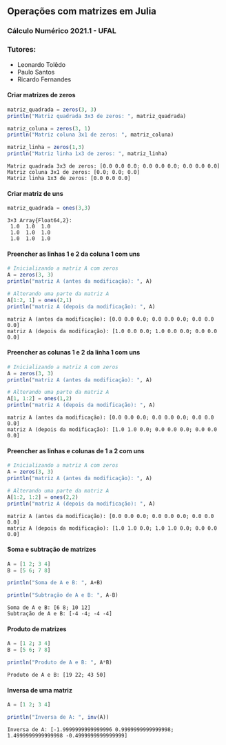 ## Operações com matrizes em Julia

### Cálculo Numérico 2021.1 - UFAL

### Tutores:

- Leonardo Tolêdo
- Paulo Santos
- Ricardo Fernandes

#### Criar matrizes de zeros


```julia
matriz_quadrada = zeros(3, 3)
println("Matriz quadrada 3x3 de zeros: ", matriz_quadrada)

matriz_coluna = zeros(3, 1)
println("Matriz coluna 3x1 de zeros: ", matriz_coluna)

matriz_linha = zeros(1,3)
println("Matriz linha 1x3 de zeros: ", matriz_linha)
```

    Matriz quadrada 3x3 de zeros: [0.0 0.0 0.0; 0.0 0.0 0.0; 0.0 0.0 0.0]
    Matriz coluna 3x1 de zeros: [0.0; 0.0; 0.0]
    Matriz linha 1x3 de zeros: [0.0 0.0 0.0]


#### Criar matriz de uns


```julia
matriz_quadrada = ones(3,3)
```




    3×3 Array{Float64,2}:
     1.0  1.0  1.0
     1.0  1.0  1.0
     1.0  1.0  1.0



#### Preencher as linhas 1 e 2 da coluna 1 com uns


```julia
# Inicializando a matriz A com zeros
A = zeros(3, 3)
println("matriz A (antes da modificação): ", A)

# Alterando uma parte da matriz A
A[1:2, 1] = ones(2,1)
println("matriz A (depois da modificação): ", A)
```

    matriz A (antes da modificação): [0.0 0.0 0.0; 0.0 0.0 0.0; 0.0 0.0 0.0]
    matriz A (depois da modificação): [1.0 0.0 0.0; 1.0 0.0 0.0; 0.0 0.0 0.0]


#### Preencher as colunas 1 e 2 da linha 1 com uns


```julia
# Inicializando a matriz A com zeros
A = zeros(3, 3)
println("matriz A (antes da modificação): ", A)

# Alterando uma parte da matriz A
A[1, 1:2] = ones(1,2)
println("matriz A (depois da modificação): ", A)
```

    matriz A (antes da modificação): [0.0 0.0 0.0; 0.0 0.0 0.0; 0.0 0.0 0.0]
    matriz A (depois da modificação): [1.0 1.0 0.0; 0.0 0.0 0.0; 0.0 0.0 0.0]


#### Preencher as linhas e colunas de 1 a 2 com uns


```julia
# Inicializando a matriz A com zeros
A = zeros(3, 3)
println("matriz A (antes da modificação): ", A)

# Alterando uma parte da matriz A
A[1:2, 1:2] = ones(2,2)
println("matriz A (depois da modificação): ", A)
```

    matriz A (antes da modificação): [0.0 0.0 0.0; 0.0 0.0 0.0; 0.0 0.0 0.0]
    matriz A (depois da modificação): [1.0 1.0 0.0; 1.0 1.0 0.0; 0.0 0.0 0.0]


#### Soma e subtração de matrizes


```julia
A = [1 2; 3 4]
B = [5 6; 7 8]

println("Soma de A e B: ", A+B)

println("Subtração de A e B: ", A-B)
```

    Soma de A e B: [6 8; 10 12]
    Subtração de A e B: [-4 -4; -4 -4]


#### Produto de matrizes


```julia
A = [1 2; 3 4]
B = [5 6; 7 8]

println("Produto de A e B: ", A*B)
```

    Produto de A e B: [19 22; 43 50]


#### Inversa de uma matriz


```julia
A = [1 2; 3 4]

println("Inversa de A: ", inv(A))
```

    Inversa de A: [-1.9999999999999996 0.9999999999999998; 1.4999999999999998 -0.4999999999999999]
